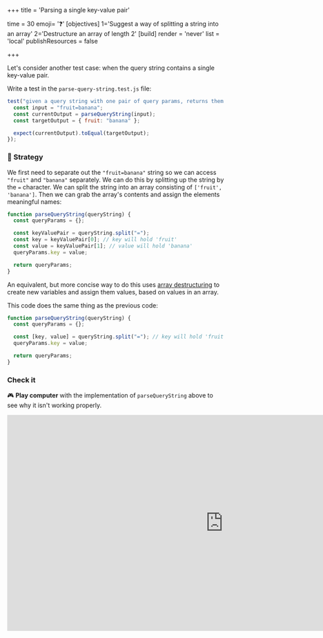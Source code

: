 +++
title = 'Parsing a single key-value pair'

time = 30
emoji= '❓'
[objectives]
    1='Suggest a way of splitting a string into an array'
    2='Destructure an array of length 2'
[build]
  render = 'never'
  list = 'local'
  publishResources = false

+++

Let's consider another test case: when the query string contains a single key-value pair.

Write a test in the `parse-query-string.test.js` file:

```js
test("given a query string with one pair of query params, returns them in object form", function () {
  const input = "fruit=banana";
  const currentOutput = parseQueryString(input);
  const targetOutput = { fruit: "banana" };

  expect(currentOutput).toEqual(targetOutput);
});
```

### 🧭 Strategy

We first need to separate out the `"fruit=banana"` string so we can access `"fruit"` and `"banana"` separately. We can do this by splitting up the string by the `=` character. We can split the string into an array consisting of `['fruit', 'banana']`. Then we can grab the array's contents and assign the elements meaningful names:

```js
function parseQueryString(queryString) {
  const queryParams = {};

  const keyValuePair = queryString.split("=");
  const key = keyValuePair[0]; // key will hold 'fruit'
  const value = keyValuePair[1]; // value will hold 'banana'
  queryParams.key = value;

  return queryParams;
}
```

An equivalent, but more concise way to do this uses [array destructuring](https://developer.mozilla.org/en-US/docs/Web/JavaScript/Reference/Operators/Destructuring_assignment) to create new variables and assign them values, based on values in an array.

This code does the same thing as the previous code:

```js
function parseQueryString(queryString) {
  const queryParams = {};

  const [key, value] = queryString.split("="); // key will hold 'fruit', value will hold 'banana'
  queryParams.key = value;

  return queryParams;
}
```

### Check it

🎮 **Play computer** with the implementation of `parseQueryString` above to see why it isn't working properly.

<iframe title="dot-notation-parse-query-string-example" width="1000" height="500" frameborder="0" src="https://pythontutor.com/iframe-embed.html#code=function%20parseQueryString%28queryString%29%20%7B%0A%0A%20%20const%20queryParams%20%3D%20%7B%7D%3B%0A%0A%20%20const%20%5Bkey,%20value%5D%20%3D%20queryString.split%28%22%3D%22%29%3B%0A%20%20queryParams.key%20%3D%20value%3B%0A%0A%20%20return%20queryParams%3B%0A%7D%0A%0Aconst%20queryParams%20%3D%20parseQueryString%28%22fruit%3Dbanana%22%29%3B%0Aconsole.log%28queryParams%29%3B&codeDivHeight=400&codeDivWidth=350&cumulative=false&curInstr=0&heapPrimitives=nevernest&origin=opt-frontend.js&py=js&rawInputLstJSON=%5B%5D&textReferences=false"> </iframe>
